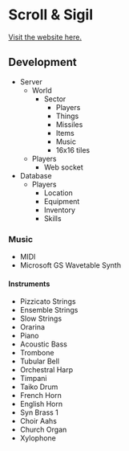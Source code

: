 # Scroll & Sigil

[Visit the website here.](https://scrollandsigil.com)

## Development

- Server
  - World
    - Sector
      - Players
      - Things
      - Missiles
      - Items
      - Music
      - 16x16 tiles
  - Players
    - Web socket
- Database
  - Players
    - Location
    - Equipment
    - Inventory
    - Skills

### Music

- MIDI
- Microsoft GS Wavetable Synth

#### Instruments

- Pizzicato Strings
- Ensemble Strings
- Slow Strings
- Orarina
- Piano
- Acoustic Bass
- Trombone
- Tubular Bell
- Orchestral Harp
- Timpani
- Taiko Drum
- French Horn
- English Horn
- Syn Brass 1
- Choir Aahs
- Church Organ
- Xylophone
